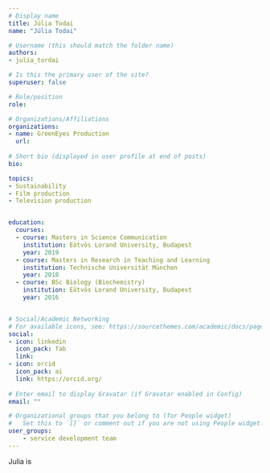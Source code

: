 ```yaml
---
# Display name
title: Júlia Todai
name: "Júlia Todai"

# Username (this should match the folder name)
authors:
- julia_tordai

# Is this the primary user of the site?
superuser: false

# Role/position
role: 

# Organizations/Affiliations
organizations:
- name: GreenEyes Production
  url: 
  
# Short bio (displayed in user profile at end of posts)
bio: 

topics:
- Sustainability
- Film production
- Television production


education:
  courses:
  - course: Masters in Science Communication
    institution: Eötvös Lorand University, Budapest
    year: 2019
  - course: Masters in Research in Teaching and Learning
    institution: Technische Universität München
    year: 2018
  - course: BSc Biology (Biochemistry)
    institution: Eötvös Lorand University, Budapest
    year: 2016


# Social/Academic Networking
# For available icons, see: https://sourcethemes.com/academic/docs/page-builder/#icons
social:
- icon: linkedin
  icon_pack: fab
  link: 
- icon: orcid
  icon_pack: ai
  link: https://orcid.org/
  
# Enter email to display Gravatar (if Gravatar enabled in Config)
email: ""

# Organizational groups that you belong to (for People widget)
#   Set this to `[]` or comment out if you are not using People widget.
user_groups:
    - service development team
---
```


Julia is 
